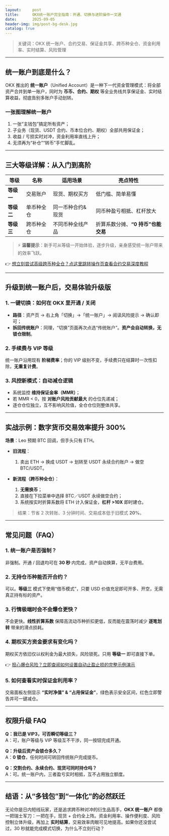 ```yaml
---
layout:     post
title:      OKX统一账户完全指南：开通、切换与进阶操作一文通
date:       2025-09-05
header-img: img/post-bg-desk.jpg
catalog: true
---
```


> 关键词：OKX 统一账户、合约交易、保证金共享、跨币种全仓、资金利用率、实时结算、风险管理

---

## 统一账户到底是什么？

OKX 推出的 **统一账户**（Unified Account）是一种下一代资金管理模式：将全部资产合并到单一账户，同时为 **币币、合约、期权** 等全业务线共享保证金、实时结算收益，彻底告别多账户手动划转。

### 一张图理解统一账户  
1. 一张“主钱包”搞定所有资产；  
2. 子业务（现货、USDT 合约、币本位合约、期权）全部共用保证金；  
3. 收益 / 亏损实时对冲，资金利用率直线上升；  
4. 无须再为“补仓”“转币”手忙脚乱。

---

## 三大等级详解：从入门到高阶

| 等级 | 名称 | 适用场景 | 亮点特性 |
|---|---|---|---|
| **等级一** | 交易账户 | 现货、期权买方 | 低门槛、简单易懂 |
| **等级二** | 单币种全仓 | 同一币种合约&现货 | 同币种盈亏相抵、杠杆放大 |
| **等级三** | 跨币种全仓 | 不同币种全线产品 | 折算系数分摊、**“0 持币”也能交易** |

> ⚡ **温馨提示**：新手可从等级一开始体验，逐步升级，亲身感受统一账户带来的效率飞跃。  

👉 [想立刻尝试高级跨币种全仓？点这里跳转操作页查看合约交易深度教程](https://okxdog.com/)

---

## 升级到统一账户后，交易体验升级版

### 1. 一键切换：如何在 OKX 里开通 / 关闭  
- **路径**：资产页 → 右上角「切换」→「统一账户」→ 阅读风险提示 → 确认即可；  
- **拆回传统账户**：同理，“切换”页面再次点选“传统账户”。**资产会自动转换，无锁仓限制**。

### 2. 手续费与 VIP 等级  
统一账户沿用现有 **阶梯费率**；你的 VIP 级别不变，手续费只在结算时一次性扣除，**无重复计费**。

### 3. 风控新模式：自动减仓逻辑  
- 系统监控 **维持保证金率（MMR）**；  
- 若 MMR < 0，按 **对账户风险贡献最大** 的仓位先递减；  
- 逐仓仓位独立，互不影响风险值，全仓仓位则整体共享。

---

## 实战示例：数字货币交易效率提升 300%  
**场景**：Leo 预期 BTC 回调，但手头只有 ETH。  

- **旧流程**：  
  1. 卖出 ETH → 换成 USDT → 划转至 USDT 永续合约账户 → 做空 BTC/USDT。  

- **新流程（跨币种全仓）**：  
  1. **无需换币**；  
  2. 直接在下拉菜单中选择 BTC／USDT 永续做空合约；  
  3. 系统按实时折算系数将 ETH 计入保证金，**杠杆 >10X** 即时建仓。  

> 结果：节省 2 次转账、3 分钟时间、交易成本低于旧模式 **20%**。

---

## 常见问题（FAQ）

### 1. 统一账户是否强制？  
非强制。开通 / 回退均可在 **30 秒** 内完成，资产自动换算，无平台费用。

### 2. 无持仓币种能否开合约？  
可以。**等级三** 模式下使用“借币模式”，只要 USD 价值充足即可开多、开空，无需真正持有标的资产。

### 3. 行情极端时会不会爆仓更快？  
不会更快。**线性折算系数** 保障高流动币种折扣更低，反而能在震荡时减少 **逐笔划转** 带来的滑点损耗。

### 4. 期权买方资金要求有变化吗？  
期权买方依旧仅以权利金为最大损失，风险锁死。只用 **等级一** 即可直接下单。

👉 [担心爆仓风险？立即查阅如何设置自动止盈止损的完整示例演示](https://okxdog.com/)

### 5. 如何查看实时保证金利用率？  
交易面板左侧显示 **“实时净值” & “占用保证金”**，绿色表示安全区间，红色立即警告并可一键减仓。

---

## 权限升级 FAQ

**Q：我已是 VIP3，可否瞬切等级三？**  
A：可，账户等级与 VIP 等级互不干渉，同一按钮完成开通。

**Q：升级后资产会锁仓多久？**  
A：**0 锁仓**，任何时间可转回传统账户完成提币。

**Q：交割合约、永续合约、现货可同时持仓吗？**  
A：可。统一账户内，三者盈亏实时相抵，互不占用独立额度。

---

## 结语：从“多钱包”到“一体化”的必然跃迁

无论你是日内短线玩家，还是追求跨币种对冲的衍生品高手，**OKX 统一账户** 都像一把瑞士军刀：一把在手，现货 + 合约全上阵。资金利用率、操作便利度、风险控制立体升级，再加上 **实时结算**，交易效率肉眼可见地提高。如果你还没尝试过，30 秒就能完成模式切换，为什么不立刻行动？